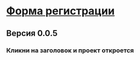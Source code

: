 # [Форма регистрации](https://TatianaMalashkina.github.io/project10)

## Версия 0.0.5

### Кликни на заголовок и проект откроется 

